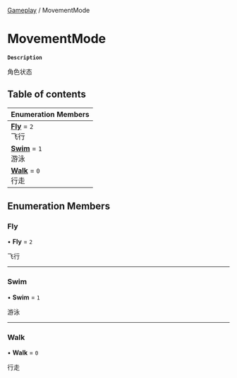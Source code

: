 [Gameplay](../modules/Gameplay.Gameplay.md) / MovementMode

# MovementMode <Badge type="tip" text="Enumeration" />

**`Description`**

角色状态

## Table of contents

| Enumeration Members |
| :-----|
| **[Fly](Gameplay.MovementMode.md#fly)** = ``2`` <br> 飞行|
| **[Swim](Gameplay.MovementMode.md#swim)** = ``1`` <br> 游泳|
| **[Walk](Gameplay.MovementMode.md#walk)** = ``0`` <br> 行走|

## Enumeration Members

### Fly

• **Fly** = ``2``

飞行

___

### Swim

• **Swim** = ``1``

游泳

___

### Walk

• **Walk** = ``0``

行走
